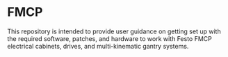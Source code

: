 # FMCP

This repository is intended to provide user guidance on getting set up with the required software, patches, and hardware to work with Festo FMCP electrical cabinets, drives, and multi-kinematic gantry systems. 
